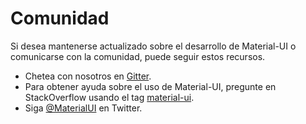 # Comunidad

<p class="description">Si desea mantenerse actualizado sobre el desarrollo de Material-UI o comunicarse con la comunidad, puede seguir estos recursos.</p>

- Chetea con nosotros en [Gitter](https://gitter.im/mui-org/material-ui).
- Para obtener ayuda sobre el uso de Material-UI, pregunte en StackOverflow usando el tag [material-ui](https://stackoverflow.com/questions/tagged/material-ui).
- Siga [@MaterialUI](https://twitter.com/MaterialUI) en Twitter.